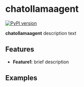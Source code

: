 # chatollamaagent

[![PyPI version](https://badge.fury.io/py/chatollamaagent.svg)](https://badge.fury.io/py/chatollamaagent)

**chatollamaagent** description text

## Features

- **Feature1**: brief description

## Examples

```python

```